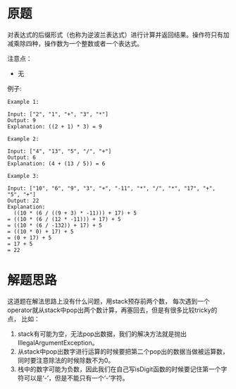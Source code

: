 # 原题
对表达式的后缀形式（也称为逆波兰表达式）进行计算并返回结果。操作符只有加减乘除四种，操作数为一个整数或者一个表达式。

注意点：

  - 无

例子:

```
Example 1:

Input: ["2", "1", "+", "3", "*"]
Output: 9
Explanation: ((2 + 1) * 3) = 9

Example 2:

Input: ["4", "13", "5", "/", "+"]
Output: 6
Explanation: (4 + (13 / 5)) = 6

Example 3:

Input: ["10", "6", "9", "3", "+", "-11", "*", "/", "*", "17", "+", "5", "+"]
Output: 22
Explanation: 
  ((10 * (6 / ((9 + 3) * -11))) + 17) + 5
= ((10 * (6 / (12 * -11))) + 17) + 5
= ((10 * (6 / -132)) + 17) + 5
= ((10 * 0) + 17) + 5
= (0 + 17) + 5
= 17 + 5
= 22
```

# 解题思路
这道题在解法思路上没有什么问题，用stack预存前两个数，
每次遇到一个operator就从stack中pop出两个数计算，再塞回去，但是有很多比较tricky的点，
比如：
1. stack有可能为空，无法pop出数据，我们的解决方法就是抛出IllegalArgumentException。
2. 从stack中pop出数字进行运算的时候要把第二个pop出的数据当做被运算数，同时要注意除法的时候除数不为0。
3. 栈中的数字可能为负数，因此我们在自己写isDigit函数的时候要记住第一个字符可以是‘-’，但是不能只有一个‘-’字符。
